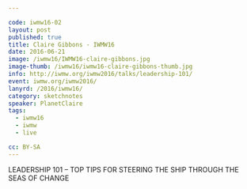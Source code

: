 ```yaml
---

code: iwmw16-02
layout: post
published: true
title: Claire Gibbons - IWMW16
date: 2016-06-21
image: /iwmw16/IWMW16-claire-gibbons.jpg
image-thumb: /iwmw16/iwmw16-claire-gibbons-thumb.jpg
info: http://iwmw.org/iwmw2016/talks/leadership-101/
event: iwmw.org/iwmw2016/
lanyrd: /2016/iwmw16/
category: sketchnotes
speaker: PlanetClaire
tags:
  - iwmw16
  - iwmw
  - live

cc: BY-SA
---
```


LEADERSHIP 101 – TOP TIPS FOR STEERING THE SHIP THROUGH THE SEAS OF CHANGE

